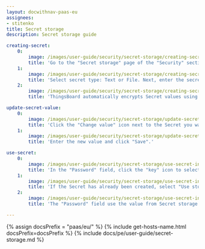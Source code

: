 ```yaml
---
layout: docwithnav-paas-eu
assignees:
- stitenko
title: Secret storage
description: Secret storage guide

creating-secret:
    0:
        image: /images/user-guide/security/secret-storage/creating-secret-1-pe.png
        title: 'Go to the "Secret storage" page of the "Security" section. Click the "plus" (Add secret) icon in the upper right corner.'
    1:
        image: /images/user-guide/security/secret-storage/creating-secret-2-pe.png
        title: 'Select secret type: Text or File. Next, enter the secret&#39;s name and its text value (for the "Text" type) or upload a certificate file (for the "File" type). Then, click "Add".'
    2:
        image: /images/user-guide/security/secret-storage/creating-secret-3-pe.png
        title: 'ThingsBoard automatically encrypts Secret values using the AES-256 encryption algorithm.'

update-secret-value:
    0:
        image: /images/user-guide/security/secret-storage/update-secret-value-1-pe.png
        title: 'Click the "Change value" icon next to the Secret you want to update.'
    1:
        image: /images/user-guide/security/secret-storage/update-secret-value-2-pe.png
        title: 'Enter the new value and click "Save".'

use-secret:
    0:
        image: /images/user-guide/security/secret-storage/use-secret-in-thingsboard-1-pe.png
        title: 'In the "Password" field, click the "key" icon to select and use a Secret.'
    1:
        image: /images/user-guide/security/secret-storage/use-secret-in-thingsboard-2-pe.png
        title: 'If the Secret has already been created, select "Use storage", pick the desired Secret from the dropdown menu, and click "Add".'
    2:
        image: /images/user-guide/security/secret-storage/use-secret-in-thingsboard-3-pe.png
        title: 'The "Password" field use the value from Secret storage.'

---
```


{% assign docsPrefix = "paas/eu/" %}
{% include get-hosts-name.html docsPrefix=docsPrefix %}
{% include docs/pe/user-guide/secret-storage.md %}
